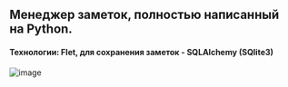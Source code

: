 ## Менеджер заметок, полностью написанный на Python.
#### Технологии: Flet, для сохранения заметок - SQLAlchemy (SQlite3)
![image](https://github.com/mxitnikov/notes_manager/assets/55445798/967ca552-b1ee-45c5-8d80-36a17b8b88da)
